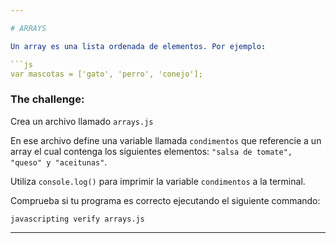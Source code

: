 ```yaml
---

# ARRAYS

Un array es una lista ordenada de elementos. Por ejemplo:

```js
var mascotas = ['gato', 'perro', 'conejo'];
```

### The challenge:

Crea un archivo llamado `arrays.js`

En ese archivo define una variable llamada `condimentos` que referencie a un array el cual contenga los siguientes elementos: `"salsa de tomate", "queso" y "aceitunas"`.

Utiliza `console.log()` para imprimir la variable `condimentos` a la terminal.

Comprueba si tu programa es correcto ejecutando el siguiente commando:

`javascripting verify arrays.js`

---
```

